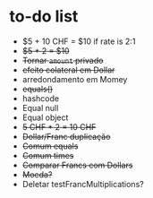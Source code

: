 # to-do list

* $5 + 10 CHF = $10 if rate is 2:1
* ~~$5 * 2 = $10~~
* ~~Tornar `amount` privado~~
* ~~efeito colateral em Dollar~~
* arredondamento em Momey
* ~~equals()~~
* hashcode
* Equal null
* Equal object
* ~~5 CHF * 2 = 10 CHF~~
* ~~Dollar/Franc duplicação~~
* ~~Comum equals~~
* ~~Comum times~~
* ~~Comparar Francs com Dollars~~
* ~~Moeda?~~
* Deletar testFrancMultiplications?